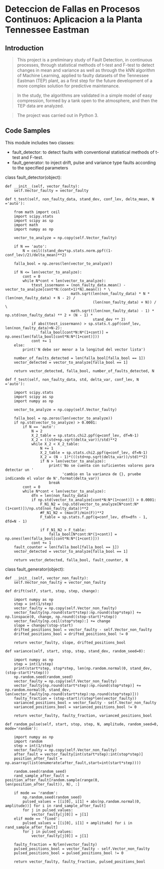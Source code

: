 # Deteccion de Fallas en Procesos Continuos: Aplicacion a la Planta Tennessee Eastman

## Introduction

> This project is a preliminary study of Fault Detection, in continuous processes, through statistical methods of t-test and F-test to detect changes in mean and variance as well as through the kNN algorithm of Machine Learning, applied to faulty datasets of the Tennessee Eastman (TEP) plant, as a first step for the future development of a more complex solution for predictive maintenance.

> In the study, the algorithms are validated in a simple model of easy compression, formed by a tank open to the atmosphere, and then the TEP data are analyzed.

> The project was carried out in Python 3.

## Code Samples

> 
This module includes two classes:

- fault_detector: to detect faults with conventional statistical methods of t-test and F-test.
- fault_generator: to inject drift, pulse and variance type faults according to the specified parameters

class fault_detector(object):

    def __init__(self, vector_faulty):
        self.Vector_faulty = vector_faulty

    def t_test(self, non_faulty_data, stand_dev, conf_lev, delta_mean, N ='auto'):

        from math import ceil
        import scipy.stats
        import scipy as sp
        import math
        import numpy as np

        vector_to_analyze = np.copy(self.Vector_faulty)

        if N == 'auto':
            N = ceil((stand_dev*sp.stats.norm.ppf((1-conf_lev)/2)/delta_mean)**2)

        falla_bool = np.zeros(len(vector_to_analyze))

        if N <= len(vector_to_analyze):
            cont = 0
            while N*cont < len(vector_to_analyze):
                ttest_issermann = (non_faulty_data.mean() - vector_to_analyze[cont*N:(cont+1)*N].mean()) * \
                                  math.sqrt(len(non_faulty_data) * N * (len(non_faulty_data) + N - 2) /
                                            (len(non_faulty_data) + N)) / \
                                  math.sqrt((len(non_faulty_data) - 1) * np.std(non_faulty_data) ** 2 + (N - 1) *
                                            stand_dev ** 2)
                if abs(ttest_issermann) > sp.stats.t.ppf(conf_lev, len(non_faulty_data)+N-2):
                    falla_bool[cont*N:N*(1+cont)] = np.ones(len(falla_bool[cont*N:N*(1+cont)]))
                cont += 1
        else:
            print('N debe ser menor a la longitud del vector lista')

        number_of_faults_detected = len(falla_bool[falla_bool == 1])
        vector_detected = vector_to_analyze[falla_bool == 1]

        return vector_detected, falla_bool, number_of_faults_detected, N

    def f_test(self, non_faulty_data, std, delta_var, conf_lev, N ='auto'):

        import scipy.stats
        import scipy as sp
        import numpy as np

        vector_to_analyze = np.copy(self.Vector_faulty)

        falla_bool = np.zeros(len(vector_to_analyze))
        if np.std(vector_to_analyze) > 0.0001:
            if N == 'auto':
                N = 2
                X_2_table = sp.stats.chi2.ppf(q=conf_lev, df=N-1)
                X_2 = ((std+np.sqrt(delta_var))/std)**2
                while X_2 < X_2_table:
                    N += 1
                    X_2_table = sp.stats.chi2.ppf(q=conf_lev, df=N-1)
                    X_2 = (N - 1)*(((std+np.sqrt(delta_var))/std)**2)
                    if N > len(vector_to_analyze):
                        print('No se cuenta con suficientes valores para detectar un '
                              'cambio en la varianza de {}, pruebe indicando el valor de N'.format(delta_var))
                        break
            cont = 0
            while N*cont < len(vector_to_analyze):
                dfn = len(non_faulty_data)
                if np.std(vector_to_analyze[cont*N:N*(1+cont)]) > 0.0001:
                    F_N1_N2 = (np.std(vector_to_analyze[N*cont:N*(1+cont)])/np.std(non_faulty_data))**2
                    #F_N1_N2 = (max(F)/min(F))**2
                    F_table = sp.stats.f.ppf(q=conf_lev, dfn=dfn - 1, dfd=N - 1)

                    if F_N1_N2 > F_table:
                        falla_bool[N*cont:N*(1+cont)] = np.ones(len(falla_bool[cont*N:N*(1+cont)]))
                cont += 1
        fault_counter = len(falla_bool[falla_bool == 1])
        vector_detected = vector_to_analyze[falla_bool == 1]

        return vector_detected, falla_bool, fault_counter, N

class fault_generator(object):

    def __init__(self, vector_non_faulty):
        self.Vector_non_faulty = vector_non_faulty

    def drift(self, start, stop, step, change):

        import numpy as np
        step = int(1/step)
        vector_faulty = np.copy(self.Vector_non_faulty)
        vector_faulty[np.round(start*step):np.round(stop*step)] += np.linspace(0, change, np.round((stop-start)*step))
        vector_faulty[np.ceil(stop*step):] += change
        slope = change/(stop-start)
        drifted_positions_bool = vector_faulty - self.Vector_non_faulty
        drifted_positions_bool = drifted_positions_bool != 0

        return vector_faulty, slope, drifted_positions_bool

    def variance(self, start, stop, step, stand_dev, random_seed=0):

        import numpy as np
        step = int(1/step)
        print(start*step, stop*step, len(np.random.normal(0, stand_dev, (stop-start)*step)))
        np.random.seed(random_seed)
        vector_faulty = np.copy(self.Vector_non_faulty)
        vector_faulty[np.round(start*step):np.round(stop*step)] += np.random.normal(0, stand_dev, len(vector_faulty[np.round(start*step):np.round(stop*step)]))
        faulty_fraction = (stop-start)/(step*len(vector_faulty))
        varianced_positions_bool = vector_faulty - self.Vector_non_faulty
        varianced_positions_bool = varianced_positions_bool != 0

        return vector_faulty, faulty_fraction, varianced_positions_bool

    def random_pulse(self, start, stop, step, N, amplitude, random_seed=0, mode='random'):

        import numpy as np
        import random
        step = int(1/step)
        vector_faulty = np.copy(self.Vector_non_faulty)
        after_fault = vector_faulty[int(start*step):int(stop*step)]
        position_after_fault = np.asarray(list(enumerate(after_fault,start=int(start*step))))

        random.seed(random_seed)
        rand_sample_after_fault = position_after_fault[random.sample(range(0, len(position_after_fault)), N), :]

        if mode == 'random':
            np.random.seed(random_seed)
            pulsed_values = [[i[0], i[1] + abs(np.random.normal(0, amplitude))] for i in rand_sample_after_fault]
            for j in pulsed_values:
                vector_faulty[j[0]] = j[1]
        elif mode == 'fixed':
            pulsed_values = [[i[0], i[1] + amplitude] for i in rand_sample_after_fault]
            for j in pulsed_values:
                vector_faulty[j[0]] = j[1]

        faulty_fraction = N/len(vector_faulty)
        pulsed_positions_bool = vector_faulty - self.Vector_non_faulty
        pulsed_positions_bool = pulsed_positions_bool != 0

        return vector_faulty, faulty_fraction, pulsed_positions_bool
